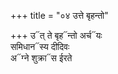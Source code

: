 +++
title = "०४ उत्ते बृहन्तो"

+++
उ᳓त् ते बृह᳓न्तो अर्च᳓यः  
समिधान᳓स्य दीदिवः  
अ᳓ग्ने शुक्रा᳓स ईरते